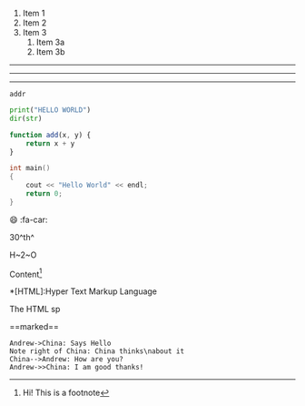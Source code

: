 1. Item 1
1. Item 2
1. Item 3
    1. Item 3a
    1. Item 3b

___
***
---
`addr`

```python
print("HELLO WORLD")
dir(str)
```

```javascript {.class1 .class}
function add(x, y) {
    return x + y
}
```

```cpp {.line-numbers}
int main()
{
    cout << "Hello World" << endl;
    return 0;
}
```

:smile:
:fa-car:

30^th^

H~2~O

Content[^1]

[^1]: Hi! This is a footnote

*[HTML]:Hyper Text Markup Language

The HTML sp

==marked==

```sequence {theme="hand"}
Andrew->China: Says Hello
Note right of China: China thinks\nabout it
China-->Andrew: How are you?
Andrew->>China: I am good thanks!
```